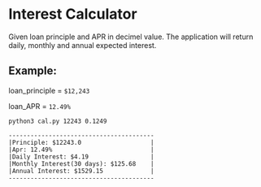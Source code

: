 # Interest Calculator
Given loan principle and APR in decimel value. The application will return daily, monthly and annual expected interest. 

## Example:

loan_principle = `$12,243`

loan_APR = `12.49%`

```
python3 cal.py 12243 0.1249 
```

```
----------------------------------------
|Principle: $12243.0                   |
|Apr: 12.49%                           |
|Daily Interest: $4.19                 |
|Monthly Interest(30 days): $125.68    |
|Annual Interest: $1529.15             |
----------------------------------------
```